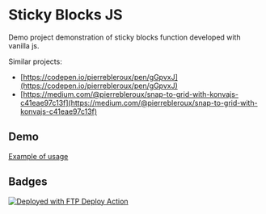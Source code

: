 # Sticky Blocks JS

Demo project demonstration of sticky blocks function developed with vanilla js.

Similar projects:
* [https://codepen.io/pierrebleroux/pen/gGpvxJ](https://codepen.io/pierrebleroux/pen/gGpvxJ)
* [https://medium.com/@pierrebleroux/snap-to-grid-with-konvajs-c41eae97c13f](https://medium.com/@pierrebleroux/snap-to-grid-with-konvajs-c41eae97c13f)

## Demo

[Example of usage](https://demo.inplayo.com/js/sticky-blocks/)

## Badges

[<img alt="Deployed with FTP Deploy Action" src="https://img.shields.io/badge/Deployed With-FTP DEPLOY ACTION-%3CCOLOR%3E?style=for-the-badge&color=0077b6">](https://github.com/SamKirkland/FTP-Deploy-Action)